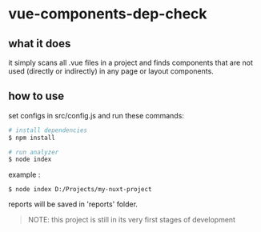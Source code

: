 # vue-components-dep-check

## what it does 
it simply scans all .vue files in a project and finds components that are not used (directly or indirectly) in any page or layout components.

## how to use
set configs in src/config.js and run these commands:

```bash
# install dependencies
$ npm install

# run analyzer
$ node index
```
example :

```
$ node index D:/Projects/my-nuxt-project
``` 

reports will be saved in 'reports' folder.

> NOTE: this project is still in its very first stages of development
